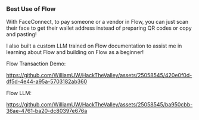 ### Best Use of Flow

With FaceConnect, to pay someone or a vendor in Flow, you can just scan their face to get their wallet address instead of preparing QR codes or copy and pasting!

I also built a custom LLM trained on Flow documentation to assist me in learning about Flow and building on Flow as a beginner!

Flow Transaction Demo:


https://github.com/WilliamUW/HackTheValley/assets/25058545/420e0f0d-df5d-4e44-a95a-5703182ab360



Flow LLM:




https://github.com/WilliamUW/HackTheValley/assets/25058545/ba950cbb-36ae-4761-ba20-dc80397e676a



